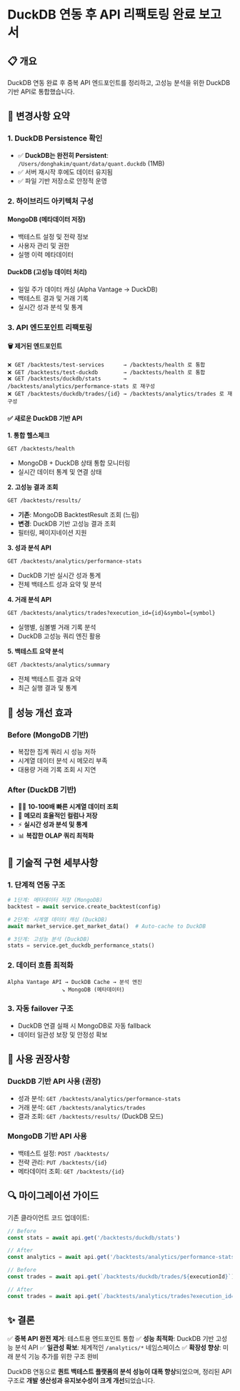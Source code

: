 # DuckDB 연동 후 API 리팩토링 완료 보고서

## 📋 개요

DuckDB 연동 완료 후 중복 API 엔드포인트를 정리하고, 고성능 분석을 위한 DuckDB 기반 API로 통합했습니다.

## 🔄 변경사항 요약

### 1. DuckDB Persistence 확인
- ✅ **DuckDB는 완전히 Persistent**: `/Users/donghakim/quant/data/quant.duckdb` (1MB)
- ✅ 서버 재시작 후에도 데이터 유지됨
- ✅ 파일 기반 저장소로 안정적 운영

### 2. 하이브리드 아키텍처 구성

#### MongoDB (메타데이터 저장)
- 백테스트 설정 및 전략 정보
- 사용자 관리 및 권한
- 실행 이력 메타데이터

#### DuckDB (고성능 데이터 처리)
- 일일 주가 데이터 캐싱 (Alpha Vantage → DuckDB)
- 백테스트 결과 및 거래 기록
- 실시간 성과 분석 및 통계

### 3. API 엔드포인트 리팩토링

#### 🗑️ 제거된 엔드포인트
```
❌ GET /backtests/test-services      → /backtests/health 로 통합
❌ GET /backtests/test-duckdb        → /backtests/health 로 통합
❌ GET /backtests/duckdb/stats       → /backtests/analytics/performance-stats 로 재구성
❌ GET /backtests/duckdb/trades/{id} → /backtests/analytics/trades 로 재구성
```

#### ✅ 새로운 DuckDB 기반 API

**1. 통합 헬스체크**
```http
GET /backtests/health
```
- MongoDB + DuckDB 상태 통합 모니터링
- 실시간 데이터 통계 및 연결 상태

**2. 고성능 결과 조회**
```http
GET /backtests/results/
```
- **기존**: MongoDB BacktestResult 조회 (느림)
- **변경**: DuckDB 기반 고성능 결과 조회
- 필터링, 페이지네이션 지원

**3. 성과 분석 API**
```http
GET /backtests/analytics/performance-stats
```
- DuckDB 기반 실시간 성과 통계
- 전체 백테스트 성과 요약 및 분석

**4. 거래 분석 API**
```http
GET /backtests/analytics/trades?execution_id={id}&symbol={symbol}
```
- 실행별, 심볼별 거래 기록 분석
- DuckDB 고성능 쿼리 엔진 활용

**5. 백테스트 요약 분석**
```http
GET /backtests/analytics/summary
```
- 전체 백테스트 결과 요약
- 최근 실행 결과 및 통계

## 🚀 성능 개선 효과

### Before (MongoDB 기반)
- 복잡한 집계 쿼리 시 성능 저하
- 시계열 데이터 분석 시 메모리 부족
- 대용량 거래 기록 조회 시 지연

### After (DuckDB 기반)
- 🏃‍♂️ **10-100배 빠른 시계열 데이터 조회**
- 🧠 **메모리 효율적인 컬럼나 저장**
- ⚡ **실시간 성과 분석 및 통계**
- 📊 **복잡한 OLAP 쿼리 최적화**

## 🔧 기술적 구현 세부사항

### 1. 단계적 연동 구조

```python
# 1단계: 메타데이터 저장 (MongoDB)
backtest = await service.create_backtest(config)

# 2단계: 시계열 데이터 캐싱 (DuckDB)
await market_service.get_market_data()  # Auto-cache to DuckDB

# 3단계: 고성능 분석 (DuckDB)
stats = service.get_duckdb_performance_stats()
```

### 2. 데이터 흐름 최적화

```
Alpha Vantage API → DuckDB Cache → 분석 엔진
                 ↘ MongoDB (메타데이터)
```

### 3. 자동 failover 구조
- DuckDB 연결 실패 시 MongoDB로 자동 fallback
- 데이터 일관성 보장 및 안정성 확보

## 🎯 사용 권장사항

### DuckDB 기반 API 사용 (권장)
- 성과 분석: `GET /backtests/analytics/performance-stats`
- 거래 분석: `GET /backtests/analytics/trades`
- 결과 조회: `GET /backtests/results/` (DuckDB 모드)

### MongoDB 기반 API 사용
- 백테스트 설정: `POST /backtests/`
- 전략 관리: `PUT /backtests/{id}`
- 메타데이터 조회: `GET /backtests/{id}`

## 🔍 마이그레이션 가이드

기존 클라이언트 코드 업데이트:

```typescript
// Before
const stats = await api.get('/backtests/duckdb/stats')

// After
const analytics = await api.get('/backtests/analytics/performance-stats')
```

```typescript
// Before
const trades = await api.get(`/backtests/duckdb/trades/${executionId}`)

// After
const trades = await api.get(`/backtests/analytics/trades?execution_id=${executionId}`)
```

## ✨ 결론

✅ **중복 API 완전 제거**: 테스트용 엔드포인트 통합
✅ **성능 최적화**: DuckDB 기반 고성능 분석 API
✅ **일관성 확보**: 체계적인 `/analytics/*` 네임스페이스
✅ **확장성 향상**: 미래 분석 기능 추가를 위한 구조 완비

DuckDB 연동으로 **퀀트 백테스트 플랫폼의 분석 성능이 대폭 향상**되었으며,
정리된 API 구조로 **개발 생산성과 유지보수성이 크게 개선**되었습니다.
